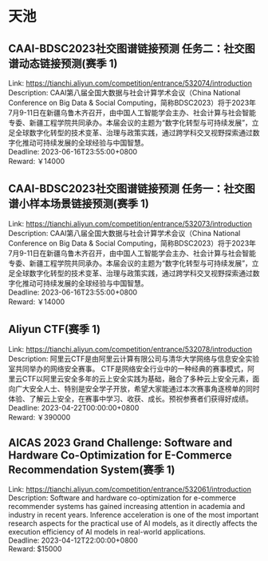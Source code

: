 # 天池



## CAAI-BDSC2023社交图谱链接预测 任务二：社交图谱动态链接预测(赛季 1)

Link: https://tianchi.aliyun.com/competition/entrance/532074/introduction  
Description: CAAI第八届全国大数据与社会计算学术会议（China National Conference on Big Data & Social Computing，简称BDSC2023）将于2023年7月9-11日在新疆乌鲁木齐召开，由中国人工智能学会主办、社会计算与社会智能专委、新疆工程学院共同承办。本届会议的主题为“数字化转型与可持续发展”，立足全球数字化转型的技术变革、治理与政策实践，通过跨学科交叉视野探索通过数字化推动可持续发展的全球经验与中国智慧。  
Deadline: 2023-06-16T23:55:00+0800  
Reward: ￥14000  


## CAAI-BDSC2023社交图谱链接预测 任务一：社交图谱小样本场景链接预测(赛季 1)

Link: https://tianchi.aliyun.com/competition/entrance/532073/introduction  
Description: CAAI第八届全国大数据与社会计算学术会议（China National Conference on Big Data & Social Computing，简称BDSC2023）将于2023年7月9-11日在新疆乌鲁木齐召开，由中国人工智能学会主办、社会计算与社会智能专委、新疆工程学院共同承办。本届会议的主题为“数字化转型与可持续发展”，立足全球数字化转型的技术变革、治理与政策实践，通过跨学科交叉视野探索通过数字化推动可持续发展的全球经验与中国智慧。  
Deadline: 2023-06-16T23:55:00+0800  
Reward: ￥14000  


## Aliyun CTF(赛季 1)

Link: https://tianchi.aliyun.com/competition/entrance/532078/introduction  
Description: 阿里云CTF是由阿里云计算有限公司与清华大学网络与信息安全实验室共同举办的网络安全赛事。
CTF是网络安全行业中的一种经典的赛事模式，阿里云CTF以阿里云安全多年的云上安全实践为基础，融合了多种云上安全元素，面向广大安全人士、特别是安全学子开放，希望大家能通过本次赛事角逐榜单的同时体验、了解云上安全，在赛事中学习、收获、成长。预祝参赛者们获得好成绩。  
Deadline: 2023-04-22T00:00:00+0800  
Reward: ￥390000  


## AICAS 2023 Grand Challenge: Software and Hardware Co-Optimization for E-Commerce Recommendation System(赛季 1)

Link: https://tianchi.aliyun.com/competition/entrance/532061/introduction  
Description: Software and hardware co-optimization for e-commerce recommender systems has gained increasing attention in academia and industry in recent years. Inference acceleration is one of the most important research aspects for the practical use of AI models, as it directly affects the execution efficiency of AI models in real-world applications.  
Deadline: 2023-04-12T22:00:00+0800  
Reward: $15000  

